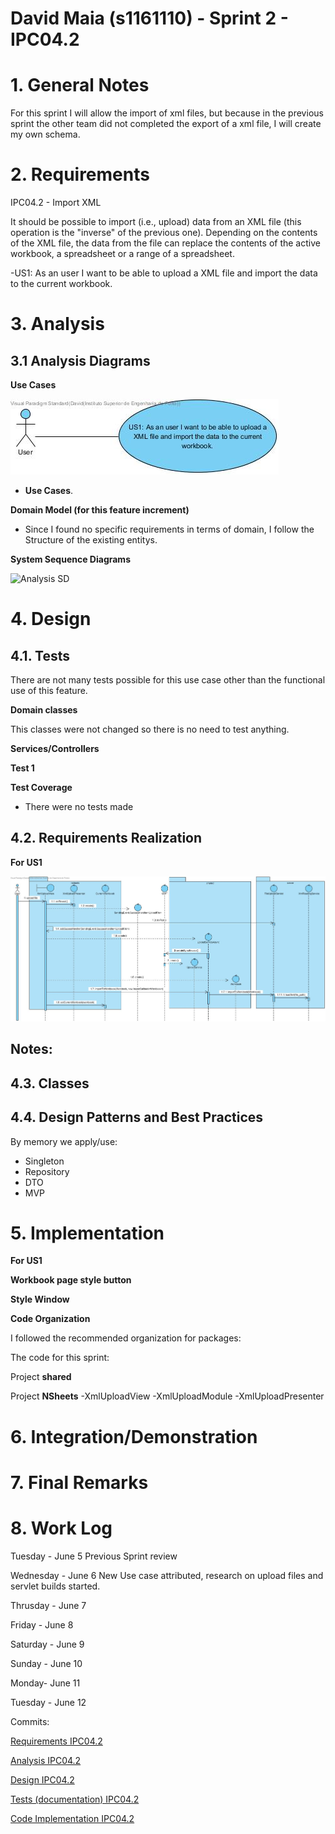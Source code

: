 **David Maia** (s1161110) - Sprint 2 - IPC04.2
===============================

# 1. General Notes

For this sprint I will allow the import of xml files, but because in the previous sprint the other team did not completed the export of a xml file, I will create my own schema.

# 2. Requirements

IPC04.2 - Import XML

It should be possible to import (i.e., upload) data from an XML file (this operation is the "inverse" of the previous one). Depending on the contents of the XML file, the data from the file can replace the contents of the active workbook, a spreadsheet or a range of a spreadsheet.

-US1: As an user I want to be able to upload a XML file and import the data to the current workbook.

# 3. Analysis




## 3.1 Analysis Diagrams


**Use Cases**

![Use Cases](us.jpg)

- **Use Cases**.

**Domain Model (for this feature increment)**

- Since I found no specific requirements in terms of domain, I follow the Structure of the existing entitys.

**System Sequence Diagrams**

![Analysis SD](ssd.jpg)

# 4. Design


## 4.1. Tests


There are not many tests possible for this use case other than the functional use of this feature.

**Domain classes**

This classes were not changed so there is no need to test anything.


**Services/Controllers**

**Test 1**



**Test Coverage**  
- There were no tests made

## 4.2. Requirements Realization



**For US1**

![SD US1](sd.jpg)

Notes:  
-



## 4.3. Classes


## 4.4. Design Patterns and Best Practices

By memory we apply/use:  
- Singleton  
- Repository  
- DTO  
- MVP  


# 5. Implementation

**For US1**

**Workbook page style button**


**Style Window**


**Code Organization**  

I followed the recommended organization for packages:  

The code for this sprint:  


Project **shared**  


Project **NSheets**
-XmlUploadView
-XmlUploadModule
-XmlUploadPresenter

# 6. Integration/Demonstration



# 7. Final Remarks



# 8. Work Log
Tuesday - June 5
Previous Sprint review

Wednesday - June 6
New Use case attributed, research on upload files and servlet builds started.

Thrusday - June 7

Friday - June 8

Saturday - June 9

Sunday - June 10

Monday- June 11

Tuesday - June 12

Commits:

[Requirements IPC04.2]()

[Analysis IPC04.2]()

[Design IPC04.2]()

[Tests (documentation) IPC04.2]()

[Code Implementation IPC04.2]()
